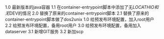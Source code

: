 1.0 最新版本的java容器
1.1 在container-entrypoint脚本中添加了无$LOCATHIO和无$DEV的情况
2.0 替换了原来的container-entrypoint脚本
2.1 替换了原来的container-entrypoint脚本做了dos2unix 
1.0 给预发布环境配置，加入root用户
2.2 给预发布环境配置，备用root用户
3.0 给预发布环境配置，备用加入dataserver
3.1 新增GIT服务
3.2 新加scp
